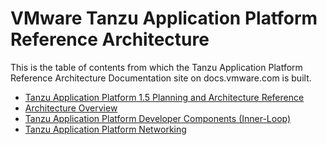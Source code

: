 # VMware Tanzu Application Platform Reference Architecture

This is the table of contents from which the Tanzu Application Platform Reference Architecture Documentation site on docs.vmware.com is built.

- [Tanzu Application Platform 1.5 Planning and Architecture Reference](./reference-designs/index-tap.md)
- [Architecture Overview](./reference-designs/tap-architecture-planning.md)
- [Tanzu Application Platform Developer Components (Inner-Loop)](./reference-designs/tap-architecture-dev-components.md)
- [Tanzu Application Platform Networking](./reference-designs/tap-networking.md)
